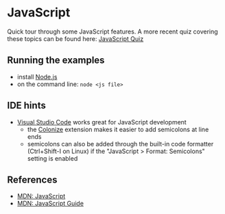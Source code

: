 # JavaScript

Quick tour through some JavaScript features. A more recent quiz covering these topics can be found here: [JavaScript Quiz](https://enji.systems/quiz-javascript/overview.html)

## Running the examples

* install [Node.js](https://nodejs.org/en/)
* on the command line: `node <js file>`

## IDE hints

* [Visual Studio Code](https://code.visualstudio.com/) works great for JavaScript development
  * the [Colonize](https://marketplace.visualstudio.com/items?itemName=vmsynkov.colonize) extension makes it easier to add semicolons at line ends
  * semicolons can also be added through the built-in code formatter (Ctrl+Shift-I on Linux) if the "JavaScript > Format: Semicolons" setting is enabled

## References

* [MDN: JavaScript](https://developer.mozilla.org/en-US/docs/Web/JavaScript)
* [MDN: JavaScript Guide](https://developer.mozilla.org/en-US/docs/Web/JavaScript/Guide)
